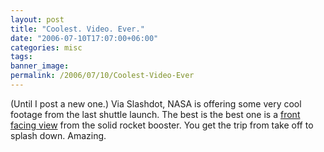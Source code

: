 ```yaml
---
layout: post
title: "Coolest. Video. Ever."
date: "2006-07-10T17:07:00+06:00"
categories: misc 
tags: 
banner_image: 
permalink: /2006/07/10/Coolest-Video-Ever
---
```


(Until I post a new one.) Via Slashdot, NASA is offering some very cool footage from the last shuttle launch. The best is the best one is a <a href="http://mfile.akamai.com/18566/wmv/etouchsyst2.download.akamai.com/18355/wm.nasa-global/sts-121/right_aft_srb_camera.asx">front facing view</a> from the solid rocket booster. You get the trip from take off to splash down. Amazing.
